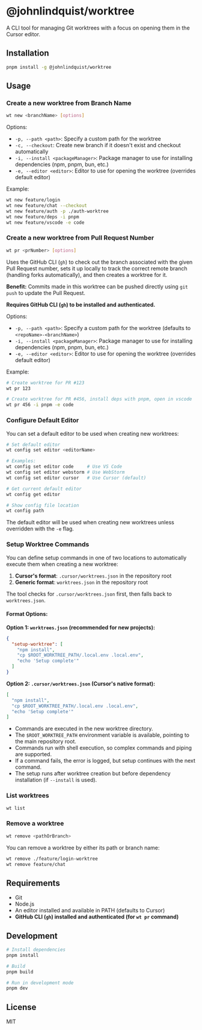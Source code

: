 # @johnlindquist/worktree

A CLI tool for managing Git worktrees with a focus on opening them in the Cursor editor.

## Installation

```bash
pnpm install -g @johnlindquist/worktree
```

## Usage

### Create a new worktree from Branch Name

```bash
wt new <branchName> [options]
```
Options:
- `-p, --path <path>`: Specify a custom path for the worktree
- `-c, --checkout`: Create new branch if it doesn't exist and checkout automatically
- `-i, --install <packageManager>`: Package manager to use for installing dependencies (npm, pnpm, bun, etc.)
- `-e, --editor <editor>`: Editor to use for opening the worktree (overrides default editor)

Example:
```bash
wt new feature/login
wt new feature/chat --checkout
wt new feature/auth -p ./auth-worktree
wt new feature/deps -i pnpm
wt new feature/vscode -e code
```

### Create a new worktree from Pull Request Number

```bash
wt pr <prNumber> [options]
```
Uses the GitHub CLI (`gh`) to check out the branch associated with the given Pull Request number, sets it up locally to track the correct remote branch (handling forks automatically), and then creates a worktree for it.

**Benefit:** Commits made in this worktree can be pushed directly using `git push` to update the Pull Request.

**Requires GitHub CLI (`gh`) to be installed and authenticated.**

Options:
- `-p, --path <path>`: Specify a custom path for the worktree (defaults to `<repoName>-<branchName>`)
- `-i, --install <packageManager>`: Package manager to use for installing dependencies (npm, pnpm, bun, etc.)
- `-e, --editor <editor>`: Editor to use for opening the worktree (overrides default editor)

Example:
```bash
# Create worktree for PR #123
wt pr 123

# Create worktree for PR #456, install deps with pnpm, open in vscode
wt pr 456 -i pnpm -e code
```

### Configure Default Editor

You can set a default editor to be used when creating new worktrees:

```bash
# Set default editor
wt config set editor <editorName>

# Examples:
wt config set editor code     # Use VS Code
wt config set editor webstorm # Use WebStorm
wt config set editor cursor   # Use Cursor (default)

# Get current default editor
wt config get editor

# Show config file location
wt config path
```

The default editor will be used when creating new worktrees unless overridden with the `-e` flag.

### Setup Worktree Commands

You can define setup commands in one of two locations to automatically execute them when creating a new worktree:

1. **Cursor's format**: `.cursor/worktrees.json` in the repository root
2. **Generic format**: `worktrees.json` in the repository root

The tool checks for `.cursor/worktrees.json` first, then falls back to `worktrees.json`.

#### Format Options:

**Option 1: `worktrees.json` (recommended for new projects):**
```json
{
  "setup-worktree": [
    "npm install",
    "cp $ROOT_WORKTREE_PATH/.local.env .local.env",
    "echo 'Setup complete'"
  ]
}
```

**Option 2: `.cursor/worktrees.json` (Cursor's native format):**
```json
[
  "npm install",
  "cp $ROOT_WORKTREE_PATH/.local.env .local.env",
  "echo 'Setup complete'"
]
```

- Commands are executed in the new worktree directory.
- The `$ROOT_WORKTREE_PATH` environment variable is available, pointing to the main repository root.
- Commands run with shell execution, so complex commands and piping are supported.
- If a command fails, the error is logged, but setup continues with the next command.
- The setup runs after worktree creation but before dependency installation (if `--install` is used).

### List worktrees

```bash
wt list
```

### Remove a worktree

```bash
wt remove <pathOrBranch>
```

You can remove a worktree by either its path or branch name:
```bash
wt remove ./feature/login-worktree
wt remove feature/chat
```

## Requirements

- Git
- Node.js
- An editor installed and available in PATH (defaults to Cursor)
- **GitHub CLI (`gh`) installed and authenticated (for `wt pr` command)**

## Development

```bash
# Install dependencies
pnpm install

# Build
pnpm build

# Run in development mode
pnpm dev
```

## License

MIT 